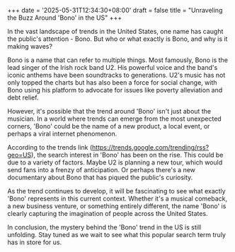 +++
date = '2025-05-31T12:34:30+08:00'
draft = false
title = "Unraveling the Buzz Around 'Bono' in the US"
+++

In the vast landscape of trends in the United States, one name has caught the public's attention - Bono. But who or what exactly is Bono, and why is it making waves? 

Bono is a name that can refer to multiple things. Most famously, Bono is the lead singer of the Irish rock band U2. His powerful voice and the band's iconic anthems have been soundtracks to generations. U2's music has not only topped the charts but has also been a force for social change, with Bono using his platform to advocate for issues like poverty alleviation and debt relief. 

However, it's possible that the trend around 'Bono' isn't just about the musician. In a world where trends can emerge from the most unexpected corners, 'Bono' could be the name of a new product, a local event, or perhaps a viral internet phenomenon. 

According to the trends link (https://trends.google.com/trending/rss?geo=US), the search interest in 'Bono' has been on the rise. This could be due to a variety of factors. Maybe U2 is planning a new tour, which would send fans into a frenzy of anticipation. Or perhaps there's a new documentary about Bono that has piqued the public's curiosity. 

As the trend continues to develop, it will be fascinating to see what exactly 'Bono' represents in this current context. Whether it's a musical comeback, a new business venture, or something entirely different, the name 'Bono' is clearly capturing the imagination of people across the United States. 

In conclusion, the mystery behind the 'Bono' trend in the US is still unfolding. Stay tuned as we wait to see what this popular search term truly has in store for us.